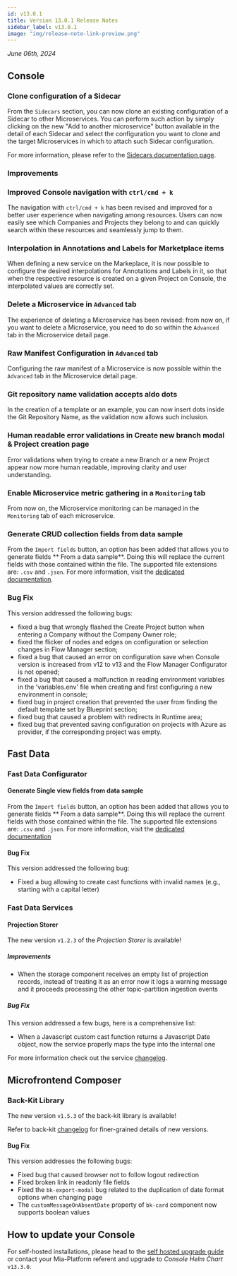 ```yaml
---
id: v13.0.1
title: Version 13.0.1 Release Notes
sidebar_label: v13.0.1
image: "img/release-note-link-preview.png"
---
```


_June 06th, 2024_

## Console

### Clone configuration of a Sidecar

From the `Sidecars` section, you can now clone an existing configuration of a Sidecar to other Microservices. You can perform such action by simply clicking on the new "Add to another microservice" button available in the detail of each Sidecar and select the configuration you want to clone and the target Microservices in which to attach such Sidecar configuration. 

For more information, please refer to the [Sidecars documentation page](/console/design-your-projects/sidecars.md#clone-a-sidecar).

### Improvements

### Improved Console navigation with `ctrl/cmd + k`

The navigation with `ctrl/cmd + k` has been revised and improved for a better user experience when navigating among resources. Users can now easily see which Companies and Projects they belong to and can quickly search within these resources and seamlessly jump to them.

### Interpolation in Annotations and Labels for Marketplace items

When defining a new service on the Markeplace, it is now possible to configure the desired interpolations for Annotations and Labels in it, so that when the respective resource is created on a given Project on Console, the interpolated values are correctly set.

### Delete a Microservice in `Advanced` tab

The experience of deleting a Microservice has been revised: from now on, if you want to delete a Microservice, you need to do so within the `Advanced` tab in the Microservice detail page.

### Raw Manifest Configuration in `Advanced` tab

Configuring the raw manifest of a Microservice is now possible within the `Advanced` tab in the Microservice detail page.

### Git repository name validation accepts aldo dots

In the creation of a template or an example, you can now insert dots inside the Git Repository Name, as the validation now allows such inclusion.

### Human readable error validations in Create new branch modal & Project creation page

Error validations when trying to create a new Branch or a new Project appear now more human readable, improving clarity and user understanding.

### Enable Microservice metric gathering in a `Monitoring` tab

From now on, the Microservice monitoring can be managed in the `Monitoring` tab of each microservice.

### Generate CRUD collection fields from data sample

From the `Import fields` button, an option has been added that allows you to generate fields ** From a data sample**. 
Doing this will replace the current fields with those contained within the file.
The supported file extensions are: `.csv` and `.json`.
For more information, visit the [dedicated documentation](/development_suite/api-console/api-design/crud_advanced.md#how-to-generate-from-data-sample-your-crud-fields).

### Bug Fix


This version addressed the following bugs:

* fixed a bug that wrongly flashed the Create Project button when entering a Company without the Company Owner role;
* fixed the flicker of nodes and edges on configuration or selection changes in Flow Manager section;
* fixed a bug that caused an error on configuration save when Console version is increased from v12 to v13 and the Flow Manager Configurator is not opened;
* fixed a bug that caused a malfunction in reading environment variables in the 'variables.env' file when creating and first configuring a new environment in console;
* fixed bug in project creation that prevented the user from finding the default template set by Blueprint section;
* fixed bug that caused a problem with redirects in Runtime area;
* fixed bug that prevented saving configuration on projects with Azure as provider, if the corresponding project was empty.

## Fast Data

### Fast Data Configurator

#### Generate Single view fields from data sample

From the `Import fields` button, an option has been added that allows you to generate fields ** From a data sample**. 
Doing this will replace the current fields with those contained within the file.
The supported file extensions are: `.csv` and `.json`.
For more information, visit the [dedicated documentation](/fast_data/configuration/single_views.md#generate-single-view-fields-from-data-sample)

#### Bug Fix

This version addressed the following bug:

* Fixed a bug allowing to create cast functions with invalid names (e.g., starting with a capital letter)

### Fast Data Services

#### Projection Storer

The new version `v1.2.3` of the _Projection Storer_ is available!

##### Improvements

* When the storage component receives an empty list of projection records, instead of treating it as an error now it logs a warning message and it proceeds processing the other topic-partition ingestion events

##### Bug Fix

This version addressed a few bugs, here is a comprehensive list:

* When a Javascript custom cast function returns a Javascript Date object, now the service properly maps the type into the internal one

For more information check out the service [changelog](/runtime_suite/projection-storer/changelog.md).

## Microfrontend Composer

### Back-Kit Library

The new version `v1.5.3` of the back-kit library is available!

Refer to back-kit [changelog](/microfrontend-composer/back-kit/changelog.md) for finer-grained details of new versions.

#### Bug Fix

This version addresses the following bugs:

- Fixed bug that caused browser not to follow logout redirection
- Fixed broken link in readonly file fields
- Fixed the `bk-export-modal` bug related to the duplication of date format options when changing page
- The `customMessageOnAbsentDate` property of `bk-card` component now supports boolean values

## How to update your Console

For self-hosted installations, please head to the [self hosted upgrade guide](/infrastructure/self-hosted/installation-chart/100_how-to-upgrade.md) or contact your Mia-Platform referent and upgrade to _Console Helm Chart_ `v13.3.0`.

